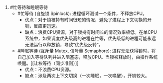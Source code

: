 1. #忙等待和睡眠等待 
	*   #忙等待 (自旋锁 Spinlock): 进程循环测试一个条件，不释放CPU。
        *   优点：对于锁被持有时间很短的情况，避免了进程上下文切换的开销，反应更迅速。
        *   缺点：浪费CPU资源，对于锁持有时间长的情况效率极低。在单CPU系统中，如果调度优先级高的进程在忙等，优先级低的进程可能永远无法运行以释放锁，导致“优先级反转”。
    *   #睡眠等待 (互斥量 Mutex, 信号量 Semaphore): 进程无法获得锁时，将自己加入等待队列并进入阻塞态，释放CPU。当锁被释放时，由操作系统唤醒。[[让权等待（同步准则）]] 
        *   优点：不浪费CPU资源。
        *   缺点：涉及两次上下文切换（一次睡眠，一次唤醒），开销较大。